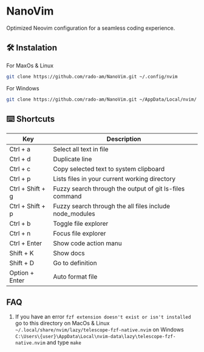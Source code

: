 # NanoVim

Optimized Neovim configuration for a seamless coding experience.

## 🛠️ Instalation

For MaxOs & Linux

```bash
git clone https://github.com/rado-am/NanoVim.git ~/.config/nvim
```

For Windows

```bash
git clone https://github.com/rado-am/NanoVim.git ~/AppData/Local/nvim/
```

## ⌨️ Shortcuts

| Key              | Description                                             |
| ---------------- | ------------------------------------------------------- |
| Ctrl + a         | Select all text in file                                 |
| Ctrl + d         | Duplicate line                                          |
| Ctrl + c         | Copy selected text to system clipboard                  |
| Ctrl + p         | Lists files in your current working directory           |
| Ctrl + Shift + g | Fuzzy search through the output of git ls-files command |
| Ctrl + Shift + p | Fuzzy search through the all files include node_modules |
| Ctrl + b         | Toggle file explorer                                    |
| Ctrl + n         | Focus file explorer                                     |
| Ctrl + Enter     | Show code action manu                                   |
| Shift + K        | Show docs                                               |
| Shift + D        | Go to definition                                        |
| Option + Enter   | Auto format file                                        |

## FAQ

1. If you have an error `fzf extension doesn't exist or isn't installed` go to this directory
   on MacOs & Linux
   `~/.local/share/nvim/lazy/telescope-fzf-native.nvim`
   on Windows
   `C:\Users\{user}\AppData\Local\nvim-data\lazy\telescope-fzf-native.nvim`
   and type `make`
